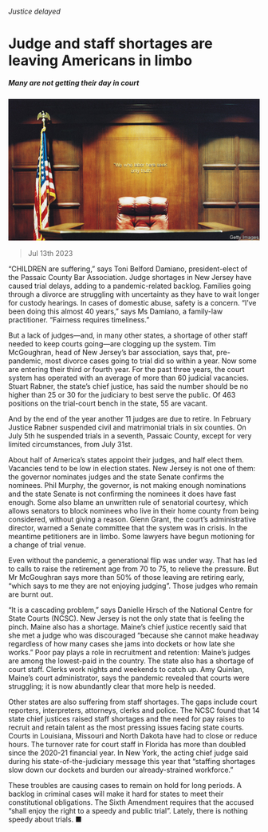 ###### Justice delayed

# Judge and staff shortages are leaving Americans in limbo 

##### Many are not getting their day in court 

![image](images/20230715_USP001.jpg) 

> Jul 13th 2023 

“CHILDREN are suffering,” says Toni Belford Damiano, president-elect of the Passaic County Bar Association. Judge shortages in New Jersey have caused trial delays, adding to a pandemic-related backlog. Families going through a divorce are struggling with uncertainty as they have to wait longer for custody hearings. In cases of domestic abuse, safety is a concern. “I’ve been doing this almost 40 years,” says Ms Damiano, a family-law practitioner. “Fairness requires timeliness.”

But a lack of judges—and, in many other states, a shortage of other staff needed to keep courts going—are clogging up the system. Tim McGoughran, head of New Jersey’s bar association, says that, pre-pandemic, most divorce cases going to trial did so within a year. Now some are entering their third or fourth year. For the past three years, the court system has operated with an average of more than 60 judicial vacancies. Stuart Rabner, the state’s chief justice, has said the number should be no higher than 25 or 30 for the judiciary to best serve the public. Of 463 positions on the trial-court bench in the state, 55 are vacant. 

And by the end of the year another 11 judges are due to retire. In February Justice Rabner suspended civil and matrimonial trials in six counties. On July 5th he suspended trials in a seventh, Passaic County, except for very limited circumstances, from July 31st. 

About half of America’s states appoint their judges, and half elect them. Vacancies tend to be low in election states. New Jersey is not one of them: the governor nominates judges and the state Senate confirms the nominees. Phil Murphy, the governor, is not making enough nominations and the state Senate is not confirming the nominees it does have fast enough. Some also blame an unwritten rule of senatorial courtesy, which allows senators to block nominees who live in their home county from being considered, without giving a reason. Glenn Grant, the court’s administrative director, warned a Senate committee that the system was in crisis. In the meantime petitioners are in limbo. Some lawyers have begun motioning for a change of trial venue. 

Even without the pandemic, a generational flip was under way. That has led to calls to raise the retirement age from 70 to 75, to relieve the pressure. But Mr McGoughran says more than 50% of those leaving are retiring early, “which says to me they are not enjoying judging”. Those judges who remain are burnt out.

“It is a cascading problem,” says Danielle Hirsch of the National Centre for State Courts (NCSC). New Jersey is not the only state that is feeling the pinch. Maine also has a shortage. Maine’s chief justice recently said that she met a judge who was discouraged “because she cannot make headway regardless of how many cases she jams into dockets or how late she works.” Poor pay plays a role in recruitment and retention: Maine’s judges are among the lowest-paid in the country. The state also has a shortage of court staff. Clerks work nights and weekends to catch up. Amy Quinlan, Maine’s court administrator, says the pandemic revealed that courts were struggling; it is now abundantly clear that more help is needed. 

Other states are also suffering from staff shortages. The gaps include court reporters, interpreters, attorneys, clerks and police. The NCSC found that 14 state chief justices raised staff shortages and the need for pay raises to recruit and retain talent as the most pressing issues facing state courts. Courts in Louisiana, Missouri and North Dakota have had to close or reduce hours. The turnover rate for court staff in Florida has more than doubled since the 2020-21 financial year. In New York, the acting chief judge said during his state-of-the-judiciary message this year that “staffing shortages slow down our dockets and burden our already-strained workforce.” 

These troubles are causing cases to remain on hold for long periods. A backlog in criminal cases will make it hard for states to meet their constitutional obligations. The Sixth Amendment requires that the accused “shall enjoy the right to a speedy and public trial”. Lately, there is nothing speedy about trials. ■ 


